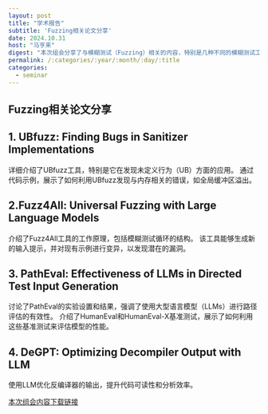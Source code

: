 ```yaml
---
layout: post
title: "学术报告"
subtitle: 'Fuzzing相关论文分享'
date: 2024.10.31
host: "马亨来"
digest: "本次组会分享了与模糊测试（Fuzzing）相关的内容，特别是几种不同的模糊测试工具和方法"
permalink: /:categories/:year/:month/:day/:title
categories:
  - seminar
---
```

## Fuzzing相关论文分享

## 1. UBfuzz: Finding Bugs in Sanitizer Implementations
详细介绍了UBfuzz工具，特别是它在发现未定义行为（UB）方面的应用。
通过代码示例，展示了如何利用UBfuzz发现与内存相关的错误，如全局缓冲区溢出。

## 2.Fuzz4All: Universal Fuzzing with Large Language Models
介绍了Fuzz4All工具的工作原理，包括模糊测试循环的结构。
该工具能够生成新的输入提示，并对现有示例进行变异，以发现潜在的漏洞。

## 3. PathEval: Effectiveness of LLMs in Directed Test Input Generation
讨论了PathEval的实验设置和结果，强调了使用大型语言模型（LLMs）进行路径评估的有效性。
介绍了HumanEval和HumanEval-X基准测试，展示了如何利用这些基准测试来评估模型的性能。

## 4. DeGPT: Optimizing Decompiler Output with LLM
使用LLM优化反编译器的输出，提升代码可读性和分析效率。


[本次组会内容下载链接](https://github.com/Lizhizhiyi/PPT/blob/main/files/20241031_%E9%A9%AC%E4%BA%A8%E6%9D%A5_Fuzzing%E5%88%86%E4%BA%AB.pdf)

